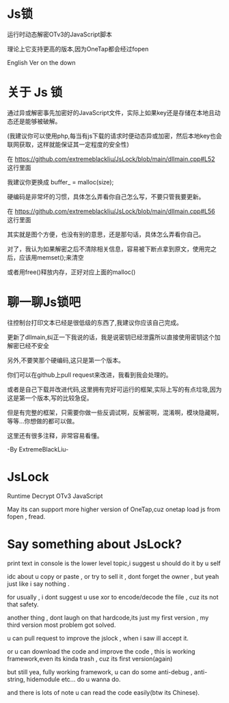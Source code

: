 # Js锁
运行时动态解密OTv3的JavaScript脚本 

理论上它支持更高的版本,因为OneTap都会经过fopen

English Ver on the down
# 关于 Js 锁
通过异或解密事先加密好的JavaScript文件，实际上如果key还是存储在本地且动态还是能够被破解。

(我建议你可以使用php,每当有js下载的请求时便动态异或加密，然后本地key也会联网获取，这样就能保证其一定程度的安全性)

在 https://github.com/extremeblackliu/JsLock/blob/main/dllmain.cpp#L52 这行里面

我建议你更换成  buffer_ = malloc(size);

硬编码是非常坏的习惯，具体怎么弄看你自己怎么写，不要只管我要更新。

在 https://github.com/extremeblackliu/JsLock/blob/main/dllmain.cpp#L56 这行里面

其实就是图个方便，也没有别的意思，还是那句话，具体怎么弄看你自己。

对了，我认为如果解密之后不清除相关信息，容易被下断点拿到原文，使用完之后，应该用memset();来清空

或者用free()释放内存，正好对应上面的malloc()

# 聊一聊Js锁吧
往控制台打印文本已经是很低级的东西了,我建议你应该自己完成。

更新了dllmain,纠正一下我说的话，我是说密钥已经泄露所以直接使用密钥这个加解密已经不安全

另外,不要笑那个硬编码,这只是第一个版本。

你们可以在github上pull request来改进，我看到我会处理的。

或者是自己下载并改进代码,这里拥有完好可运行的框架,实际上写的有点垃圾,因为这是第一个版本,写的比较急促。

但是有完整的框架，只需要你做一些反调试啊，反解密啊，混淆啊，模块隐藏啊，等等...你想做的都可以做。

这里还有很多注释，非常容易看懂。

-By ExtremeBlackLiu-

# JsLock
Runtime Decrypt OTv3 JavaScript

May its can support more higher version of OneTap,cuz onetap load js from fopen , fread.

# Say something about JsLock?
print text in console is the lower level topic,i suggest u should do it by u self

idc about u copy or paste , or try to sell it , dont forget the owner , but yeah just like i say nothing .

for usually , i dont suggest u use xor to encode/decode the file , cuz its not that safety.

another thing , dont laugh on that hardcode,its just my first version , my third version most problem got solved.

u can pull request to improve the jslock , when i saw ill accept it.

or u can download the code and improve the code , this is working framework,even its kinda trash , cuz its first version(again)

but still yea, fully working framework, u can do some anti-debug , anti-string, hidemodule etc... do u wanna do.

and there is lots of note u can read the code easily(btw its Chinese).
